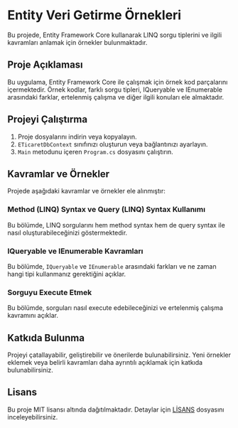 # Entity Veri Getirme Örnekleri

Bu projede, Entity Framework Core kullanarak LINQ sorgu tiplerini ve ilgili kavramları anlamak için örnekler bulunmaktadır.

## Proje Açıklaması

Bu uygulama, Entity Framework Core ile çalışmak için örnek kod parçalarını içermektedir. Örnek kodlar, farklı sorgu tipleri, IQueryable ve IEnumerable arasındaki farklar, ertelenmiş çalışma ve diğer ilgili konuları ele almaktadır.

## Projeyi Çalıştırma

1. Proje dosyalarını indirin veya kopyalayın.
2. `ETicaretDbContext` sınıfınızı oluşturun veya bağlantınızı ayarlayın.
3. `Main` metodunu içeren `Program.cs` dosyasını çalıştırın.

## Kavramlar ve Örnekler

Projede aşağıdaki kavramlar ve örnekler ele alınmıştır:

### Method (LINQ) Syntax ve Query (LINQ) Syntax Kullanımı

Bu bölümde, LINQ sorgularını hem method syntax hem de query syntax ile nasıl oluşturabileceğinizi göstermektedir.

### IQueryable ve IEnumerable Kavramları

Bu bölümde, `IQueryable` ve `IEnumerable` arasındaki farkları ve ne zaman hangi tipi kullanmanız gerektiğini açıklar.

### Sorguyu Execute Etmek

Bu bölümde, sorguları nasıl execute edebileceğinizi ve ertelenmiş çalışma kavramını açıklar.

## Katkıda Bulunma

Projeyi çatallayabilir, geliştirebilir ve önerilerde bulunabilirsiniz. Yeni örnekler eklemek veya belirli kavramları daha ayrıntılı açıklamak için katkıda bulunabilirsiniz.

## Lisans

Bu proje MIT lisansı altında dağıtılmaktadır. Detaylar için [LİSANS](LISANS) dosyasını inceleyebilirsiniz.
